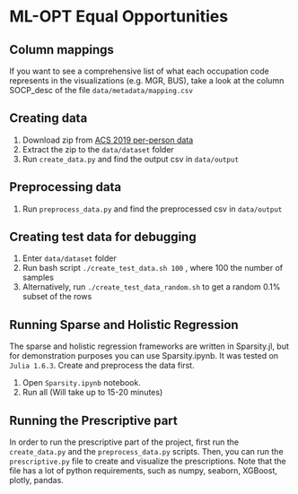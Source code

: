 # ML-OPT Equal Opportunities


## Column mappings
If you want to see a comprehensive list of what
each occupation code represents in the visualizations (e.g. MGR, BUS),
take a look at the column SOCP_desc of the file `data/metadata/mapping.csv`

## Creating data

1. Download zip from [ACS 2019 per-person data](https://www2.census.gov/programs-surveys/acs/data/pums/2019/1-Year/csv_pus.zip)
2. Extract the zip to the `data/dataset` folder
3. Run `create_data.py` and find the output csv in `data/output`

## Preprocessing data

1. Run `preprocess_data.py` and find the preprocessed csv in `data/output`

## Creating test data for debugging

1. Enter `data/dataset` folder
2. Run bash script `./create_test_data.sh 100` , where 100 the number of samples
3. Alternatively, run `./create_test_data_random.sh` to get a random 0.1% subset of the rows


## Running Sparse and Holistic Regression

The sparse and holistic regression frameworks are written in Sparsity.jl, but for demonstration purposes you can use Sparsity.ipynb. It was tested on `Julia 1.6.3`. Create and preprocess the data first. 

1. Open `Sparsity.ipynb` notebook.
2. Run all (Will take up to 15-20 minutes)


## Running the Prescriptive part

In order to run the prescriptive part
of the project, first run the
`create_data.py` and the `preprocess_data.py`
scripts.
Then, you can run the `prescriptive.py` 
file to create and visualize the prescriptions.
Note that the file has a lot of python requirements,
such as numpy, seaborn, XGBoost, plotly, pandas.


 
